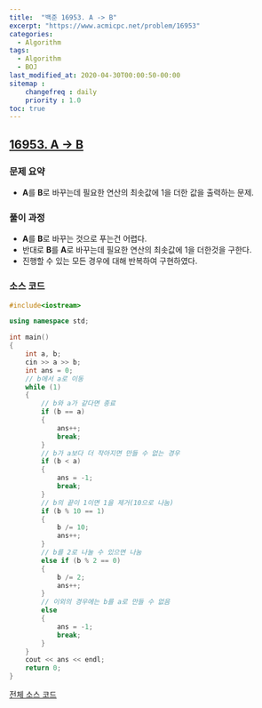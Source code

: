 ```yaml
---
title:  "백준 16953. A -> B"
excerpt: "https://www.acmicpc.net/problem/16953"
categories:
  - Algorithm
tags:
  - Algorithm
  - BOJ
last_modified_at: 2020-04-30T00:00:50-00:00
sitemap :
    changefreq : daily
    priority : 1.0
toc: true
---
```


## [16953. A -> B](https://www.acmicpc.net/problem/16953)
### 문제 요약
- **A**를 **B**로 바꾸는데 필요한 연산의 최솟값에 1을 더한 값을 출력하는 문제.

### 풀이 과정
- **A**를 **B**로 바꾸는 것으로 푸는건 어렵다.
- 반대로 **B**를 **A**로 바꾸는데 필요한 연산의 최솟값에 1을 더한것을 구한다.
- 진행할 수 있는 모든 경우에 대해 반복하여 구현하였다.

### 소스 코드
```cpp
#include<iostream>

using namespace std;

int main()
{
    int a, b;
    cin >> a >> b;
    int ans = 0;
    // b에서 a로 이동
    while (1)
    {
        // b와 a가 같다면 종료
        if (b == a)
        {
            ans++;
            break;
        }
        // b가 a보다 더 작아지면 만들 수 없는 경우
        if (b < a)
        {
            ans = -1;
            break;
        }
        // b의 끝이 1이면 1을 제거(10으로 나눔)
        if (b % 10 == 1)
        {
            b /= 10;
            ans++;
        }
        // b를 2로 나눌 수 있으면 나눔
        else if (b % 2 == 0)
        {
            b /= 2;
            ans++;
        }
        // 이외의 경우에는 b를 a로 만들 수 없음
        else
        {
            ans = -1;
            break;
        }
    }
    cout << ans << endl;
    return 0;
}

```

[전체 소스 코드](https://github.com/tdm1223/Algorithm/blob/master/acmicpc.net/source/16953.cpp)